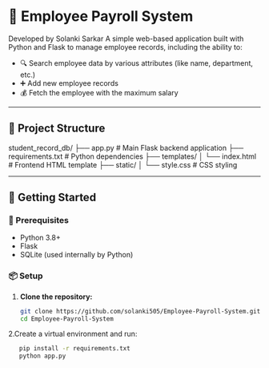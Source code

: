 # 🧾 Employee Payroll System
Developed by Solanki Sarkar
A simple web-based application built with Python and Flask to manage employee records, including the ability to:

- 🔍 Search employee data by various attributes (like name, department, etc.)
- ➕ Add new employee records
- 💰 Fetch the employee with the maximum salary

---

## 📁 Project Structure

student_record_db/
├── app.py # Main Flask backend application
├── requirements.txt # Python dependencies
├── templates/
│ └── index.html # Frontend HTML template
├── static/
│ └── style.css # CSS styling

---

## 🚀 Getting Started

### 🔧 Prerequisites

- Python 3.8+
- Flask
- SQLite (used internally by Python)

### 📦 Setup

1. **Clone the repository:**
   ```bash
   git clone https://github.com/solanki505/Employee-Payroll-System.git
   cd Employee-Payroll-System
2.Create a virtual environment and run:
```bash
   pip install -r requirements.txt
   python app.py

